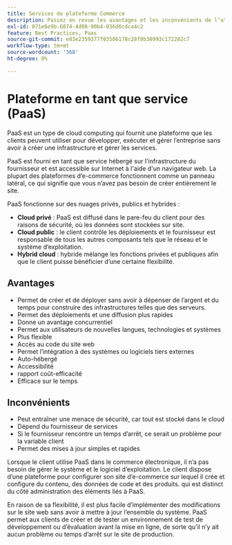 ```yaml
---
title: Services de plateforme Commerce
description: Passez en revue les avantages et les inconvénients de l’utilisation des solutions PaaS pour votre infrastructure d’hébergement afin de déterminer ce qui convient à votre projet d’e-commerce.
exl-id: 071e6e9b-6874-4d08-90b4-036d6cdca4c2
feature: Best Practices, Paas
source-git-commit: e83e2359377f03506178c28f8b30993c172282c7
workflow-type: tm+mt
source-wordcount: '368'
ht-degree: 0%

---
```


# Plateforme en tant que service (PaaS)

PaaS est un type de cloud computing qui fournit une plateforme que les clients peuvent utiliser pour développer, exécuter et gérer l’entreprise sans avoir à créer une infrastructure et gérer les services.

PaaS est fourni en tant que service hébergé sur l&#39;infrastructure du fournisseur et est accessible sur Internet à l&#39;aide d&#39;un navigateur web. La plupart des plateformes d’e-commerce fonctionnent comme un panneau latéral, ce qui signifie que vous n’avez pas besoin de créer entièrement le site.

PaaS fonctionne sur des nuages privés, publics et hybrides :

- **Cloud privé** : PaaS est diffusé dans le pare-feu du client pour des raisons de sécurité, où les données sont stockées sur site.
- **Cloud public** : le client contrôle les déploiements et le fournisseur est responsable de tous les autres composants tels que le réseau et le système d’exploitation.
- **Hybrid cloud** : hybride mélange les fonctions privées et publiques afin que le client puisse bénéficier d’une certaine flexibilité.

## Avantages

- Permet de créer et de déployer sans avoir à dépenser de l’argent et du temps pour construire des infrastructures telles que des serveurs.
- Permet des déploiements et une diffusion plus rapides
- Donne un avantage concurrentiel
- Permet aux utilisateurs de nouvelles langues, technologies et systèmes
- Plus flexible
- Accès au code du site web
- Permet l’intégration à des systèmes ou logiciels tiers externes
- Auto-hébergé
- Accessibilité
- rapport coût-efficacité
- Efficace sur le temps

## Inconvénients

- Peut entraîner une menace de sécurité, car tout est stocké dans le cloud
- Dépend du fournisseur de services
- Si le fournisseur rencontre un temps d’arrêt, ce serait un problème pour la variable
client
- Permet des mises à jour simples et rapides

Lorsque le client utilise PaaS dans le commerce électronique, il n’a pas besoin de gérer le système et le logiciel d’exploitation. Le client dispose d’une plateforme pour configurer son site d’e-commerce sur lequel il crée et configure du contenu, des données de code et des produits. qui est distinct du côté administration des éléments liés à PaaS.

En raison de sa flexibilité, il est plus facile d’implémenter des modifications sur le site web sans avoir à mettre à jour l’ensemble du système. PaaS permet aux clients de créer et de tester un environnement de test de développement ou d’évaluation avant la mise en ligne, de sorte qu’il n’y ait aucun problème ou temps d’arrêt sur le site de production.

